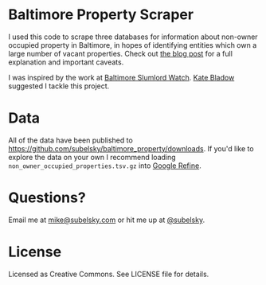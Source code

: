 Baltimore Property Scraper
==========================
I used this code to scrape three databases for information about non-owner
occupied property in Baltimore, in hopes of identifying entities which own a
large number of vacant properties. Check out [the blog
post](http://www.subelsky.com/2011/12/who-owns-vacant-properties-in-baltimore.html) for a full
explanation and important caveats.

I was inspired by the work at [Baltimore Slumlord
Watch](http://slumlordwatch.wordpress.com/). [Kate
Bladow](http://www.linkedin.com/in/kbladow) suggested I tackle this project.

Data
====
All of the data have been published to https://github.com/subelsky/baltimore_property/downloads.
If you'd like to explore the data on your own I recommend loading `non_owner_occupied_properties.tsv.gz`
into [Google Refine](http://code.google.com/p/google-refine/).

Questions?
==========
Email me at mike@subelsky.com or hit me up at
[@subelsky](https://twitter.com/subelsky).

License
=======
Licensed as Creative Commons. See LICENSE file for details.
